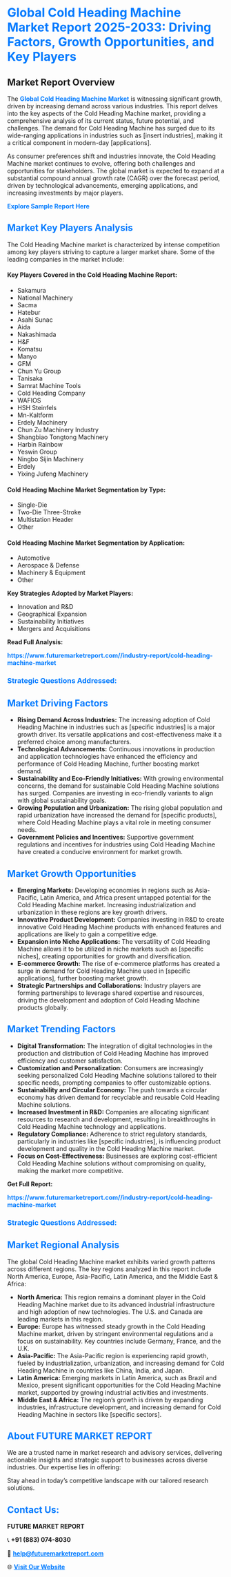 <h1 style="color: #007BFF;">Global Cold Heading Machine Market Report 2025-2033: Driving Factors, Growth Opportunities, and Key Players</h1>

<section id="overview">
<h2>Market Report Overview</h2>
<p>The <a href="https://www.futuremarketreport.com//industry-report/cold-heading-machine-market" style="color: #007BFF; text-decoration: none;"><strong>Global Cold Heading Machine Market</strong></a> is witnessing significant growth, driven by increasing demand across various industries. This report delves into the key aspects of the Cold Heading Machine market, providing a comprehensive analysis of its current status, future potential, and challenges. The demand for Cold Heading Machine has surged due to its wide-ranging applications in industries such as [insert industries], making it a critical component in modern-day [applications].</p>
<p>As consumer preferences shift and industries innovate, the Cold Heading Machine market continues to evolve, offering both challenges and opportunities for stakeholders. The global market is expected to expand at a substantial compound annual growth rate (CAGR) over the forecast period, driven by technological advancements, emerging applications, and increasing investments by major players.</p>
</section>

<section id="overview">
<p><a href="https://www.futuremarketreport.com//request-sample/reportId=89440" style="color: #007BFF; text-decoration: none;"><strong>Explore Sample Report Here</strong></a></p>
</section>

<section id="key-players">
<h2 style="color: #007BFF;">Market Key Players Analysis</h2>
<p>The Cold Heading Machine market is characterized by intense competition among key players striving to capture a larger market share. Some of the leading companies in the market include:</p>
<h4>Key Players Covered in the Cold Heading Machine Report:</h4>
<ul><li>Sakamura</li><li>National Machinery</li><li>Sacma</li><li>Hatebur</li><li>Asahi Sunac</li><li>Aida</li><li>Nakashimada</li><li>H&amp;F</li><li>Komatsu</li><li>Manyo</li><li>GFM</li><li>Chun Yu Group</li><li>Tanisaka</li><li>Samrat Machine Tools</li><li>Cold Heading Company</li><li>WAFIOS</li><li>HSH Steinfels</li><li>Mn-Kaltform</li><li>Erdely Machinery</li><li>Chun Zu Machinery Industry</li><li>Shangbiao Tongtong Machinery</li><li>Harbin Rainbow</li><li>Yeswin Group</li><li>Ningbo Sijin Machinery</li><li>Erdely</li><li>Yixing Jufeng Machinery</li></ul>
<h4>Cold Heading Machine Market Segmentation by Type:</h4>
<ul><li>Single-Die</li><li>Two-Die Three-Stroke</li><li>Multistation Header</li><li>Other</li></ul>

<h4>Cold Heading Machine Market Segmentation by Application:</h4>
<ul><li>Automotive</li><li>Aerospace &amp; Defense</li><li>Machinery &amp; Equipment</li><li>Other</li></ul>
<p><strong>Key Strategies Adopted by Market Players:</strong></p>
<ul>
<li>Innovation and R&D</li>
<li>Geographical Expansion</li>
<li>Sustainability Initiatives</li>
<li>Mergers and Acquisitions</li>
</ul>
</section>

<section>
<p><strong>Read Full Analysis: </strong></p><a href="https://www.futuremarketreport.com//industry-report/cold-heading-machine-market" style="color: #007BFF; text-decoration: none;"><strong>https://www.futuremarketreport.com//industry-report/cold-heading-machine-market</strong></a>
<h3 style="color: #007BFF;">Strategic Questions Addressed:</h3>
</section>

<section id="driving-factors">
<h2 style="color: #007BFF;">Market Driving Factors</h2>
<ul>
<li><strong>Rising Demand Across Industries:</strong> The increasing adoption of Cold Heading Machine in industries such as [specific industries] is a major growth driver. Its versatile applications and cost-effectiveness make it a preferred choice among manufacturers.</li>
<li><strong>Technological Advancements:</strong> Continuous innovations in production and application technologies have enhanced the efficiency and performance of Cold Heading Machine, further boosting market demand.</li>
<li><strong>Sustainability and Eco-Friendly Initiatives:</strong> With growing environmental concerns, the demand for sustainable Cold Heading Machine solutions has surged. Companies are investing in eco-friendly variants to align with global sustainability goals.</li>
<li><strong>Growing Population and Urbanization:</strong> The rising global population and rapid urbanization have increased the demand for [specific products], where Cold Heading Machine plays a vital role in meeting consumer needs.</li>
<li><strong>Government Policies and Incentives:</strong> Supportive government regulations and incentives for industries using Cold Heading Machine have created a conducive environment for market growth.</li>
</ul>
</section>

<section id="growth-opportunities">
<h2 style="color: #007BFF;">Market Growth Opportunities</h2>
<ul>
<li><strong>Emerging Markets:</strong> Developing economies in regions such as Asia-Pacific, Latin America, and Africa present untapped potential for the Cold Heading Machine market. Increasing industrialization and urbanization in these regions are key growth drivers.</li>
<li><strong>Innovative Product Development:</strong> Companies investing in R&D to create innovative Cold Heading Machine products with enhanced features and applications are likely to gain a competitive edge.</li>
<li><strong>Expansion into Niche Applications:</strong> The versatility of Cold Heading Machine allows it to be utilized in niche markets such as [specific niches], creating opportunities for growth and diversification.</li>
<li><strong>E-commerce Growth:</strong> The rise of e-commerce platforms has created a surge in demand for Cold Heading Machine used in [specific applications], further boosting market growth.</li>
<li><strong>Strategic Partnerships and Collaborations:</strong> Industry players are forming partnerships to leverage shared expertise and resources, driving the development and adoption of Cold Heading Machine products globally.</li>
</ul>
</section>

<section id="trending-factors">
<h2 style="color: #007BFF;">Market Trending Factors</h2>
<ul>
<li><strong>Digital Transformation:</strong> The integration of digital technologies in the production and distribution of Cold Heading Machine has improved efficiency and customer satisfaction.</li>
<li><strong>Customization and Personalization:</strong> Consumers are increasingly seeking personalized Cold Heading Machine solutions tailored to their specific needs, prompting companies to offer customizable options.</li>
<li><strong>Sustainability and Circular Economy:</strong> The push towards a circular economy has driven demand for recyclable and reusable Cold Heading Machine solutions.</li>
<li><strong>Increased Investment in R&D:</strong> Companies are allocating significant resources to research and development, resulting in breakthroughs in Cold Heading Machine technology and applications.</li>
<li><strong>Regulatory Compliance:</strong> Adherence to strict regulatory standards, particularly in industries like [specific industries], is influencing product development and quality in the Cold Heading Machine market.</li>
<li><strong>Focus on Cost-Effectiveness:</strong> Businesses are exploring cost-efficient Cold Heading Machine solutions without compromising on quality, making the market more competitive.</li>
</ul>
</section>

<section>
<p><strong>Get Full Report: </strong></p><a href="https://www.futuremarketreport.com//industry-report/cold-heading-machine-market" style="color: #007BFF; text-decoration: none;"><strong>https://www.futuremarketreport.com//industry-report/cold-heading-machine-market</strong></a>
<h3 style="color: #007BFF;">Strategic Questions Addressed:</h3>
</section>


<section id="regional-analysis">
<h2 style="color: #007BFF;">Market Regional Analysis</h2>
<p>The global Cold Heading Machine market exhibits varied growth patterns across different regions. The key regions analyzed in this report include North America, Europe, Asia-Pacific, Latin America, and the Middle East & Africa:</p>
<ul>
<li><strong>North America:</strong> This region remains a dominant player in the Cold Heading Machine market due to its advanced industrial infrastructure and high adoption of new technologies. The U.S. and Canada are leading markets in this region.</li>
<li><strong>Europe:</strong> Europe has witnessed steady growth in the Cold Heading Machine market, driven by stringent environmental regulations and a focus on sustainability. Key countries include Germany, France, and the U.K.</li>
<li><strong>Asia-Pacific:</strong> The Asia-Pacific region is experiencing rapid growth, fueled by industrialization, urbanization, and increasing demand for Cold Heading Machine in countries like China, India, and Japan.</li>
<li><strong>Latin America:</strong> Emerging markets in Latin America, such as Brazil and Mexico, present significant opportunities for the Cold Heading Machine market, supported by growing industrial activities and investments.</li>
<li><strong>Middle East & Africa:</strong> The region’s growth is driven by expanding industries, infrastructure development, and increasing demand for Cold Heading Machine in sectors like [specific sectors].</li>
</ul>
</section>

<footer>
<h2 style="color: #007BFF;">About FUTURE MARKET REPORT</h2>
<p>We are a trusted name in market research and advisory services, delivering actionable insights and strategic support to businesses across diverse industries. Our expertise lies in offering:</p>

<p>Stay ahead in today’s competitive landscape with our tailored research solutions.</p>

<h2 style="color: #007BFF;">Contact Us:</h2>
<p><strong>FUTURE MARKET REPORT</strong></p>
<p>📞 <strong>+91 (883) 074-8030</strong></p>
<p>📧 <strong><a href="mailto:help@futuremarketreport.com" style="color: #007BFF;">help@futuremarketreport.com</a></strong></p>
<p>🌐 <strong><a href="https://www.futuremarketreport.com/" style="color: #007BFF;">Visit Our Website</a></strong></p>
</footer>